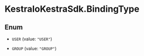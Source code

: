 # KestraIoKestraSdk.BindingType

## Enum


* `USER` (value: `"USER"`)

* `GROUP` (value: `"GROUP"`)


